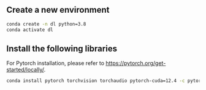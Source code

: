 ## Create a new environment
``` bash
conda create -n dl python=3.8
conda activate dl
```

## Install the following libraries
For Pytorch installation, please refer to https://pytorch.org/get-started/locally/.

``` bash
conda install pytorch torchvision torchaudio pytorch-cuda=12.4 -c pytorch -c nvidia
```
